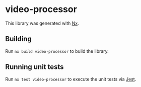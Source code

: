 # video-processor

This library was generated with [Nx](https://nx.dev).

## Building

Run `nx build video-processor` to build the library.

## Running unit tests

Run `nx test video-processor` to execute the unit tests via [Jest](https://jestjs.io).
